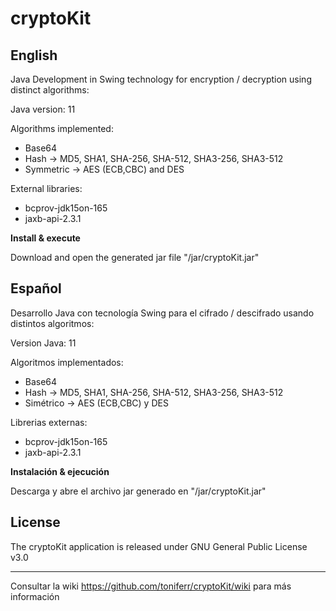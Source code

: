 # cryptoKit 

## English

Java Development in Swing technology for encryption / decryption using distinct algorithms:

Java version: 11

Algorithms implemented:

- Base64
- Hash -> MD5, SHA1, SHA-256, SHA-512, SHA3-256, SHA3-512
- Symmetric -> AES (ECB,CBC) and DES

External libraries: 
- bcprov-jdk15on-165
- jaxb-api-2.3.1

**Install & execute**

Download and open the generated jar file "/jar/cryptoKit.jar"

## Español

Desarrollo Java con tecnología Swing para el cifrado / descifrado usando distintos algoritmos:

Version Java: 11

Algoritmos implementados:

- Base64
- Hash -> MD5, SHA1, SHA-256, SHA-512, SHA3-256, SHA3-512
- Simétrico -> AES (ECB,CBC) y DES

Librerias externas: 
- bcprov-jdk15on-165
- jaxb-api-2.3.1

**Instalación & ejecución**

Descarga y abre el archivo jar generado en "/jar/cryptoKit.jar"

## License
The cryptoKit application is released under GNU General Public License v3.0

--------------------------------------------------------------------------------------------------------------

Consultar la wiki https://github.com/toniferr/cryptoKit/wiki para más información
